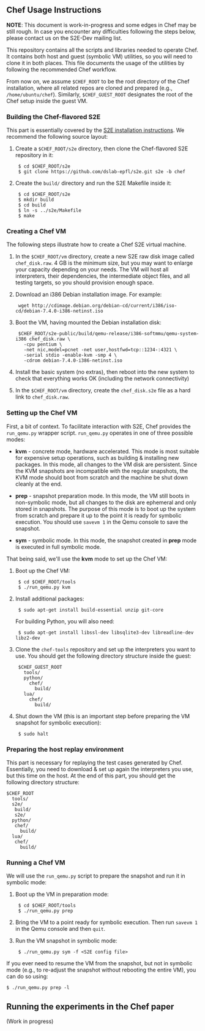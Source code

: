 ## Chef Usage Instructions

**NOTE**: This document is work-in-progress and some edges in Chef may be still rough.  In case you encounter any difficulties following the steps below, please contact us on the S2E-Dev mailing list.

This repository contains all the scripts and libraries needed to operate Chef.  It contains both host and guest (symbolic VM) utilities, so you will need to clone it in both places.  This file documents the usage of the utilities by following the recommended Chef workflow.

From now on, we assume ``$CHEF_ROOT`` to be the root directory of the Chef installation, where all related repos are cloned and prepared (e.g., ``/home/ubuntu/chef``).  Similarly, ``$CHEF_GUEST_ROOT`` designates the root of the Chef setup inside the guest VM.

### Building the Chef-flavored S2E

This part is essentially covered by the [S2E installation instructions](https://github.com/dslab-epfl/s2e/blob/master/docs/BuildingS2E.rst). We recommend the following source layout:

1. Create a ``$CHEF_ROOT/s2e`` directory, then clone the Chef-flavored S2E repository in it:

        $ cd $CHEF_ROOT/s2e
        $ git clone https://github.com/dslab-epfl/s2e.git s2e -b chef
        
2. Create the ``build/`` directory and run the S2E Makefile inside it:

        $ cd $CHEF_ROOT/s2e
        $ mkdir build
        $ cd build
        $ ln -s ../s2e/Makefile
        $ make

### Creating a Chef VM

The following steps illustrate how to create a Chef S2E virtual machine. 

1. In the ``$CHEF_ROOT/vm`` directory, create a new S2E raw disk image called ``chef_disk.raw``. 4 GB is the minimum size, but you may want to enlarge your capacity depending on your needs.  The VM will host all interpreters, their dependencies, the intermediate object files, and all testing targets, so you should provision enough space.

2. Download an i386 Debian installation image.  For example:

        wget http://cdimage.debian.org/debian-cd/current/i386/iso-cd/debian-7.4.0-i386-netinst.iso

3. Boot the VM, having mounted the Debian installation disk:

        $CHEF_ROOT/s2e-public/build/qemu-release/i386-softmmu/qemu-system-i386 chef_disk.raw \
          -cpu pentium \
          -net nic,model=pcnet -net user,hostfwd=tcp::1234-:4321 \
          -serial stdio -enable-kvm -smp 4 \
          -cdrom debian-7.4.0-i386-netinst.iso
        
4. Install the basic system (no extras), then reboot into the new system to check that everything works OK (including the network connectivity)

5. In the ``$CHEF_ROOT/vm`` directory, create the ``chef_disk.s2e`` file as a hard link to ``chef_disk.raw``.

### Setting up the Chef VM

First, a bit of context. To facilitate interaction with S2E, Chef provides the ``run_qemu.py`` wrapper script.  ``run_qemu.py`` operates in one of three possible modes:

* **kvm** - concrete mode, hardware accelerated.  This mode is most suitable for expensive setup operations, such as building & installing new packages.  In this mode, all changes to the VM disk are persistent.  Since the KVM snapshots are incompatible with the regular snapshots, the KVM mode should boot from scratch and the machine be shut down cleanly at the end.

* **prep** - snapshot preparation mode.  In this mode, the VM still boots in non-symbolic mode, but all changes to the disk are ephemeral and only stored in snapshots.  The purpose of this mode is to boot up the system from scratch and prepare it up to the point it is ready for symbolic execution.  You should use ``savevm 1`` in the Qemu console to save the snapshot. 

* **sym** - symbolic mode.  In this mode, the snapshot created in **prep** mode is executed in full symbolic mode.

That being said, we'll use the **kvm** mode to set up the Chef VM:

1. Boot up the Chef VM:

        $ cd $CHEF_ROOT/tools
        $ ./run_qemu.py kvm

2. Install additional packages:

        $ sudo apt-get install build-essential unzip git-core

   For building Python, you will also need:
   
        $ sudo apt-get install libssl-dev libsqlite3-dev libreadline-dev libz2-dev
        
3. Clone the ``chef-tools`` repository and set up the interpreters you want to use. You should get the following directory structure inside the guest:

        $CHEF_GUEST_ROOT
          tools/
          python/
            chef/
              build/
          lua/
            chef/
              build/
             
4. Shut down the VM (this is an important step before preparing the VM snapshot for symbolic execution):

        $ sudo halt
              

### Preparing the host replay environment

This part is necessary for replaying the test cases generated by Chef.  Essentially, you need to download & set up again the interpreters you use, but this time on the host.  At the end of this part, you should get the following directory structure:

    $CHEF_ROOT
      tools/
      s2e/
       build/
       s2e/
      python/
       chef/
         build/
      lua/
       chef/
         build/


### Running a Chef VM

We will use the `run_qemu.py` script to prepare the snapshot and run it in symbolic mode:

1. Boot up the VM in preparation mode:

        $ cd $CHEF_ROOT/tools
        $ ./run_qemu.py prep
        
2. Bring the VM to a point ready for symbolic execution. Then run ``savevm 1`` in the Qemu console and then ``quit``.

3. Run the VM snapshot in symbolic mode:

        $ ./run_qemu.py sym -f <S2E config file>
        
If you ever need to resume the VM from the snapshot, but not in symbolic mode (e.g., to re-adjust the snapshot without rebooting the entire VM), you can do so using:

    $ ./run_qemu.py prep -l


Running the experiments in the Chef paper
-----------------------------------------

(Work in progress)
